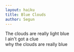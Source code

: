 ```yaml
---
layout: haiku
title: Blue Clouds
author: Segun
---
```


The clouds are really light blue<br>
I ain't got a clue<br>
why the clouds are really blue<br>

